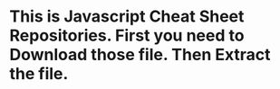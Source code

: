 # This is Javascript Cheat Sheet Repositories. First you need to Download those file. Then Extract the file.
